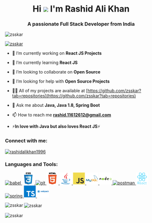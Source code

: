 <h1 align="center">Hi <img src="https://raw.githubusercontent.com/MartinHeinz/MartinHeinz/master/wave.gif" width=30px " /> I'm Rashid Ali Khan</h1>
<h3 align="center">A passionate Full Stack Developer from India</h3>

<p align="left"> <img src="https://komarev.com/ghpvc/?username=zsskar&label=Profile%20views&color=0e75b6&style=flat" alt="zsskar" /> </p>

<p align="left"> <a href="https://github.com/ryo-ma/github-profile-trophy"><img src="https://github-profile-trophy.vercel.app/?username=zsskar" alt="zsskar" /></a> </p>

- 🔭 I’m currently working on **React JS Projects**

- 🌱 I’m currently learning **React JS**

- 👯 I’m looking to collaborate on **Open Source**

- 🤝 I’m looking for help with **Open Source Projects**

- 👨‍💻 All of my projects are available at [https://github.com/zsskar?tab=repositories](https://github.com/zsskar?tab=repositories)

- 💬 Ask me about **Java, Java 1.8, Spring Boot**

- 📫 How to reach me **rashid.11612612@gmail.com**

- ⚡**In love with Java but also loves React JS**⚡

<h3 align="left">Connect with me:</h3>
<p align="left">
<a href="https://linkedin.com/in/rashidalikhan1996" target="blank"><img align="center" src="https://raw.githubusercontent.com/rahuldkjain/github-profile-readme-generator/master/src/images/icons/Social/linked-in-alt.svg" alt="rashidalikhan1996" height="30" width="40" /></a>
</p>

<h3 align="left">Languages and Tools:</h3>
<p align="left"> <a href="https://babeljs.io/" target="_blank" rel="noreferrer"> <img src="https://www.vectorlogo.zone/logos/babeljs/babeljs-icon.svg" alt="babel" width="40" height="40"/> </a> <a href="https://www.w3schools.com/css/" target="_blank" rel="noreferrer"> <img src="https://raw.githubusercontent.com/devicons/devicon/master/icons/css3/css3-original-wordmark.svg" alt="css3" width="40" height="40"/> </a> <a href="https://git-scm.com/" target="_blank" rel="noreferrer"> <img src="https://www.vectorlogo.zone/logos/git-scm/git-scm-icon.svg" alt="git" width="40" height="40"/> </a> <a href="https://www.w3.org/html/" target="_blank" rel="noreferrer"> <img src="https://raw.githubusercontent.com/devicons/devicon/master/icons/html5/html5-original-wordmark.svg" alt="html5" width="40" height="40"/> </a> <a href="https://www.java.com" target="_blank" rel="noreferrer"> <img src="https://raw.githubusercontent.com/devicons/devicon/master/icons/java/java-original.svg" alt="java" width="40" height="40"/> </a> <a href="https://developer.mozilla.org/en-US/docs/Web/JavaScript" target="_blank" rel="noreferrer"> <img src="https://raw.githubusercontent.com/devicons/devicon/master/icons/javascript/javascript-original.svg" alt="javascript" width="40" height="40"/> </a> <a href="https://www.mysql.com/" target="_blank" rel="noreferrer"> <img src="https://raw.githubusercontent.com/devicons/devicon/master/icons/mysql/mysql-original-wordmark.svg" alt="mysql" width="40" height="40"/> </a> <a href="https://nodejs.org" target="_blank" rel="noreferrer"> <img src="https://raw.githubusercontent.com/devicons/devicon/master/icons/nodejs/nodejs-original-wordmark.svg" alt="nodejs" width="40" height="40"/> </a> <a href="https://postman.com" target="_blank" rel="noreferrer"> <img src="https://www.vectorlogo.zone/logos/getpostman/getpostman-icon.svg" alt="postman" width="40" height="40"/> </a> <a href="https://reactjs.org/" target="_blank" rel="noreferrer"> <img src="https://raw.githubusercontent.com/devicons/devicon/master/icons/react/react-original-wordmark.svg" alt="react" width="40" height="40"/> </a> <a href="https://spring.io/" target="_blank" rel="noreferrer"> <img src="https://www.vectorlogo.zone/logos/springio/springio-icon.svg" alt="spring" width="40" height="40"/> </a> <a href="https://www.typescriptlang.org/" target="_blank" rel="noreferrer"> <img src="https://raw.githubusercontent.com/devicons/devicon/master/icons/typescript/typescript-original.svg" alt="typescript" width="40" height="40"/> </a> <a href="https://webpack.js.org" target="_blank" rel="noreferrer"> <img src="https://raw.githubusercontent.com/devicons/devicon/d00d0969292a6569d45b06d3f350f463a0107b0d/icons/webpack/webpack-original-wordmark.svg" alt="webpack" width="40" height="40"/> </a> </p>

<p><img align="left" src="https://github-readme-stats.vercel.app/api/top-langs?username=zsskar&show_icons=true&locale=en&layout=compact" alt="zsskar" /></p>

<p>&nbsp;<img align="center" src="https://github-readme-stats.vercel.app/api?username=zsskar&show_icons=true&locale=en" alt="zsskar" /></p>

<p><img align="center" src="https://github-readme-streak-stats.herokuapp.com/?user=zsskar&" alt="zsskar" /></p>
